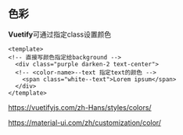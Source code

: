 ## 色彩
<strong>Vuetify</strong>可通过指定class设置颜色
```vue
<template>
<!-- 直接写颜色指定给background -->
  <div class="purple darken-2 text-center">
  <!-- <color-name>--text 指定text的颜色 -->
    <span class="white--text">Lorem ipsum</span>
  </div>
</template>
```
https://vuetifyjs.com/zh-Hans/styles/colors/

https://material-ui.com/zh/customization/color/